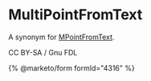 # MultiPointFromText

A synonym for [MPointFromText](mpointfromtext.md).

CC BY-SA / Gnu FDL

{% @marketo/form formId="4316" %}
